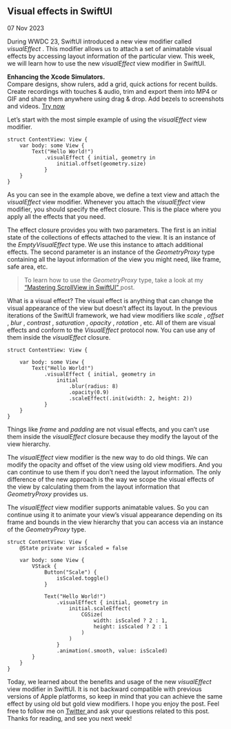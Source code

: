 ##  Visual effects in SwiftUI

07 Nov 2023

During WWDC 23, SwiftUI introduced a new view modifier called _visualEffect_ .
This modifier allows us to attach a set of animatable visual effects by
accessing layout information of the particular view. This week, we will learn
how to use the new _visualEffect_ view modifier in SwiftUI.

**Enhancing the Xcode Simulators.**  
Compare designs, show rulers, add a grid, quick actions for recent builds.
Create recordings with touches & audio, trim and export them into MP4 or GIF
and share them anywhere using drag & drop. Add bezels to screenshots and
videos. [ Try now ](https://gumroad.com/a/931293139/ftvbh)

Let’s start with the most simple example of using the _visualEffect_ view
modifier.

    
    
    struct ContentView: View {
        var body: some View {
            Text("Hello World!")
                .visualEffect { initial, geometry in
                    initial.offset(geometry.size)
                }
        }
    }
    

As you can see in the example above, we define a text view and attach the
_visualEffect_ view modifier. Whenever you attach the _visualEffect_ view
modifier, you should specify the effect closure. This is the place where you
apply all the effects that you need.

The effect closure provides you with two parameters. The first is an initial
state of the collections of effects attached to the view. It is an instance of
the _EmptyVisualEffect_ type. We use this instance to attach additional
effects. The second parameter is an instance of the _GeometryProxy_ type
containing all the layout information of the view you might need, like frame,
safe area, etc.

> To learn how to use the _GeometryProxy_ type, take a look at my [ “Mastering
> ScrollView in SwiftUI” ](/2020/09/24/mastering-scrollview-in-swiftui/) post.

What is a visual effect? The visual effect is anything that can change the
visual appearance of the view but doesn’t affect its layout. In the previous
iterations of the SwiftUI framework, we had view modifiers like _scale_ ,
_offset_ , _blur_ , _contrast_ , _saturation_ , _opacity_ , _rotation_ , etc.
All of them are visual effects and conform to the _VisualEffect_ protocol now.
You can use any of them inside the _visualEffect_ closure.

    
    
    struct ContentView: View {
        
        var body: some View {
            Text("Hello World!")
                .visualEffect { initial, geometry in
                    initial
                        .blur(radius: 8)
                        .opacity(0.9)
                        .scaleEffect(.init(width: 2, height: 2))
                }
        }
    }
    

Things like _frame_ and _padding_ are not visual effects, and you can’t use
them inside the _visualEffect_ closure because they modify the layout of the
view hierarchy.

The _visualEffect_ view modifier is the new way to do old things. We can
modify the opacity and offset of the view using old view modifiers. And you
can continue to use them if you don’t need the layout information. The only
difference of the new approach is the way we scope the visual effects of the
view by calculating them from the layout information that _GeometryProxy_
provides us.

The _visualEffect_ view modifier supports animatable values. So you can
continue using it to animate your view’s visual appearance depending on its
frame and bounds in the view hierarchy that you can access via an instance of
the _GeometryProxy_ type.

    
    
    struct ContentView: View {
        @State private var isScaled = false
        
        var body: some View {
            VStack {
                Button("Scale") {
                    isScaled.toggle()
                }
                
                Text("Hello World!")
                    .visualEffect { initial, geometry in
                        initial.scaleEffect(
                            CGSize(
                                width: isScaled ? 2 : 1,
                                height: isScaled ? 2 : 1
                            )
                        )
                    }
                    .animation(.smooth, value: isScaled)
            }
        }
    }
    

Today, we learned about the benefits and usage of the new _visualEffect_ view
modifier in SwiftUI. It is not backward compatible with previous versions of
Apple platforms, so keep in mind that you can achieve the same effect by using
old but gold view modifiers. I hope you enjoy the post. Feel free to follow me
on [ Twitter ](https://twitter.com/mecid) and ask your questions related to
this post. Thanks for reading, and see you next week!

